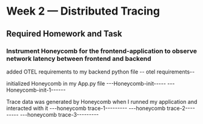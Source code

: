 # Week 2 — Distributed Tracing

## Required Homework and Task

### Instrument Honeycomb for the frontend-application to observe network latency between frontend and backend

added OTEL requirements to my backend python file
-- otel requirements--

initialized Honeycomb in my App.py file
---Honeycomb-init-----
---Honeycomb-init-1------

Trace data was generated by Honeycomb when I runned my application and interacted with it
---honeycomb trace-1---------
---honeycomb trace-2---------
---honeycomb trace-3---------
